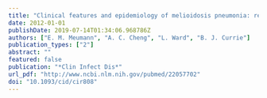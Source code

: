 ```yaml
---
title: "Clinical features and epidemiology of melioidosis pneumonia: results from a 21-year study and review of the literature"
date: 2012-01-01
publishDate: 2019-07-14T01:34:06.968786Z
authors: ["E. M. Meumann", "A. C. Cheng", "L. Ward", "B. J. Currie"]
publication_types: ["2"]
abstract: ""
featured: false
publication: "*Clin Infect Dis*"
url_pdf: "http://www.ncbi.nlm.nih.gov/pubmed/22057702"
doi: "10.1093/cid/cir808"
---
```


